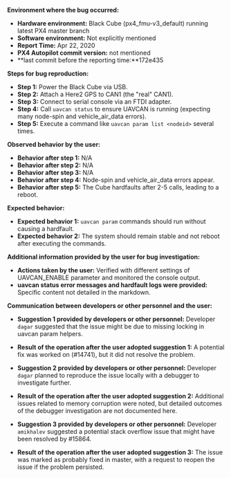 **Environment where the bug occurred:**

- **Hardware environment:** Black Cube (px4_fmu-v3_default) running latest PX4 master branch
- **Software environment:** Not explicitly mentioned
- **Report Time:** Apr 22, 2020
- **PX4 Autopilot commit version:** not mentioned
- **last commit before the reporting time:**172e435

**Steps for bug reproduction:**

- **Step 1:** Power the Black Cube via USB.
- **Step 2:** Attach a Here2 GPS to CAN1 (the "real" CAN1).
- **Step 3:** Connect to serial console via an FTDI adapter.
- **Step 4:** Call `uavcan status` to ensure UAVCAN is running (expecting many node-spin and vehicle_air_data errors).
- **Step 5:** Execute a command like `uavcan param list <nodeid>` several times.

**Observed behavior by the user:**

- **Behavior after step 1:** N/A
- **Behavior after step 2:** N/A
- **Behavior after step 3:** N/A
- **Behavior after step 4:** Node-spin and vehicle_air_data errors appear.
- **Behavior after step 5:** The Cube hardfaults after 2-5 calls, leading to a reboot.

**Expected behavior:**
- **Expected behavior 1:** `uavcan param` commands should run without causing a hardfault.
- **Expected behavior 2:** The system should remain stable and not reboot after executing the commands.

**Additional information provided by the user for bug investigation:**
- **Actions taken by the user:** Verified with different settings of UAVCAN_ENABLE parameter and monitored the console output.
- **uavcan status error messages and hardfault logs were provided:** Specific content not detailed in the markdown.

**Communication between developers or other personnel and the user:**
- **Suggestion 1 provided by developers or other personnel:** Developer `dagar` suggested that the issue might be due to missing locking in uavcan param helpers.
- **Result of the operation after the user adopted suggestion 1:** A potential fix was worked on (#14741), but it did not resolve the problem.
  
- **Suggestion 2 provided by developers or other personnel:** Developer `dagar` planned to reproduce the issue locally with a debugger to investigate further.
- **Result of the operation after the user adopted suggestion 2:** Additional issues related to memory corruption were noted, but detailed outcomes of the debugger investigation are not documented here.
  
- **Suggestion 3 provided by developers or other personnel:** Developer `amikhalev` suggested a potential stack overflow issue that might have been resolved by #15864.
- **Result of the operation after the user adopted suggestion 3:** The issue was marked as probably fixed in master, with a request to reopen the issue if the problem persisted.
